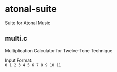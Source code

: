 # atonal-suite
Suite for Atonal Music


## multi.c
Multiplication Calculator for Twelve-Tone Technique

Input Format:  
`0 1 2 3 4 5 6 7 8 9 10 11`
